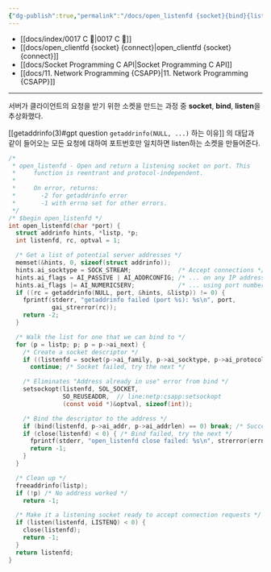 ```yaml
---
{"dg-publish":true,"permalink":"/docs/open_listenfd {socket}{bind}{listen}/","title":"open_listenfd {socket}{bind}{listen}"}
---
```


- [[docs/index/0017 C 🍎\|0017 C 🍎]]
- [[docs/open_clientfd {socket} {connect}\|open_clientfd {socket} {connect}]]
- [[docs/Socket Programming C API\|Socket Programming C API]]
- [[docs/11. Network Programming {CSAPP}\|11. Network Programming {CSAPP}]]
___
서버가 클라이언트의 요청을 받기 위한 소켓을 만드는 과정 중 **socket**, **bind**, **listen**을 추상화했다.

[[getaddrinfo(3)#gpt question `getaddrinfo(NULL, ...)` 하는 이유]] 의 대답과 같이 들어오는 모든 요청에 대하여 포트번호만 일치하면 listen하는 소켓을 만들어준다.

```c
/*
 * open_listenfd - Open and return a listening socket on port. This
 *     function is reentrant and protocol-independent.
 *
 *     On error, returns:
 *       -2 for getaddrinfo error
 *       -1 with errno set for other errors.
 */
/* $begin open_listenfd */
int open_listenfd(char *port) {
  struct addrinfo hints, *listp, *p;
  int listenfd, rc, optval = 1;

  /* Get a list of potential server addresses */
  memset(&hints, 0, sizeof(struct addrinfo));
  hints.ai_socktype = SOCK_STREAM;             /* Accept connections */
  hints.ai_flags = AI_PASSIVE | AI_ADDRCONFIG; /* ... on any IP address */
  hints.ai_flags |= AI_NUMERICSERV;            /* ... using port number */
  if ((rc = getaddrinfo(NULL, port, &hints, &listp)) != 0) {
    fprintf(stderr, "getaddrinfo failed (port %s): %s\n", port,
            gai_strerror(rc));
    return -2;
  }

  /* Walk the list for one that we can bind to */
  for (p = listp; p; p = p->ai_next) {
    /* Create a socket descriptor */
    if ((listenfd = socket(p->ai_family, p->ai_socktype, p->ai_protocol)) < 0)
      continue; /* Socket failed, try the next */

    /* Eliminates "Address already in use" error from bind */
    setsockopt(listenfd, SOL_SOCKET,
               SO_REUSEADDR,  // line:netp:csapp:setsockopt
               (const void *)&optval, sizeof(int));

    /* Bind the descriptor to the address */
    if (bind(listenfd, p->ai_addr, p->ai_addrlen) == 0) break; /* Success */
    if (close(listenfd) < 0) { /* Bind failed, try the next */
      fprintf(stderr, "open_listenfd close failed: %s\n", strerror(errno));
      return -1;
    }
  }

  /* Clean up */
  freeaddrinfo(listp);
  if (!p) /* No address worked */
    return -1;

  /* Make it a listening socket ready to accept connection requests */
  if (listen(listenfd, LISTENQ) < 0) {
    close(listenfd);
    return -1;
  }
  return listenfd;
}
```
